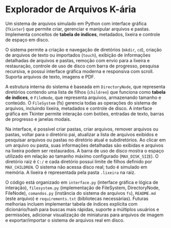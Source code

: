 # Explorador de Arquivos K-ária

Um sistema de arquivos simulado em Python com interface gráfica (`Tkinter`) que permite criar, gerenciar e manipular arquivos e pastas. Implementa conceitos de **tabela de índices**, metadados, lixeira e controle de espaço em disco.

O sistema permite a criação e navegação de diretórios (`mkdir`, `cd`), criação de arquivos de texto ou importados (`touch`), exibição de informações detalhadas de arquivos e pastas, remoção com envio para a lixeira e restauração, controle de uso de disco com barra de progresso, pesquisa recursiva, e possui interface gráfica moderna e responsiva com scroll. Suporta arquivos de texto, imagens e PDF.

A estrutura interna do sistema é baseada em `DirectoryNode`, que representa diretórios contendo uma lista de filhos (`children`) que funciona como **tabela de índices**, e `FileNode`, que representa arquivos, armazenando tamanho e conteúdo. O `FileSystem` (fs) gerencia todas as operações do sistema de arquivos, incluindo lixeira, metadados e controle de disco. A interface gráfica em Tkinter permite interação com botões, entradas de texto, barras de progresso e janelas modais.

Na interface, é possível criar pastas, criar arquivos, remover arquivos ou pastas, voltar para o diretório pai, atualizar a lista de arquivos exibidos e pesquisar arquivos ou pastas no diretório atual e subdiretórios. Ao clicar em um arquivo ou pasta, suas informações detalhadas são exibidas e arquivos na lixeira podem ser restaurados. A barra de uso de disco mostra o espaço utilizado em relação ao tamanho máximo configurado (`MAX_DISK_SIZE`). O diretório raiz é `C:/` e cada diretório possui limite de filhos definido por `MAX_CHILDREN`. O sistema não acessa disco real; tudo é simulado em memória. A lixeira é representada pela pasta `.lixeira` na raiz.  

O código está organizado em `interface.py` (interface gráfica e lógica de interação), `filesystem.py` (implementação de FileSystem, DirectoryNode, FileNode), `comandos.py` (instância do sistema de arquivos `fs`), `README.md` (este arquivo) e `requirements.txt` (bibliotecas necessárias). Futuras melhorias incluem implementar tabela de índices explícita com dicionário/hash para buscas mais rápidas, suporte a múltiplos usuários e permissões, adicionar visualização de miniaturas para arquivos de imagem e exportar/importar o sistema de arquivos real em disco.
